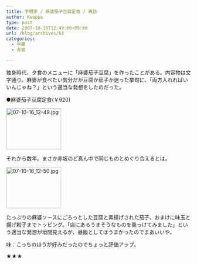 ```yaml
---
title: 宇明家 / 麻婆茄子豆腐定食 / 再訪
author: Kwappa
type: post
date: 2007-10-16T12:49:00+09:00
url: /blog/archives/63
categories:
  - 中華
  - 赤坂

---
```

独身時代、夕食のメニューに「麻婆茄子豆腐」を作ったことがある。内容物は文字通り。麻婆が食べたい気分だが豆腐か茄子か迷った挙句に、「両方入れればいいんじゃね？」という適当な発想をしたのだった。
  
●麻婆茄子豆腐定食(￥920)
  
<a href="http://akasakalunch.up.seesaa.net/image/07-10-16_12-49.jpg" target="_blank" rel="noopener noreferrer"><img src="http://akasakalunch.up.seesaa.net/image/07-10-16_12-49-thumbnail2.jpg" border="0" alt="07-10-16_12-49.jpg" width="150" height="112" /></a>
  
それから数年。まさか赤坂のど真ん中で同じものとめぐり合えるとは。
  
<a href="http://akasakalunch.up.seesaa.net/image/07-10-16_12-50.jpg" target="_blank" rel="noopener noreferrer"><img src="http://akasakalunch.up.seesaa.net/image/07-10-16_12-50-thumbnail2.jpg" border="0" alt="07-10-16_12-50.jpg" width="150" height="112" /></a>
  
たっぷりの麻婆ソースにごろっとした豆腐と素揚げされた茄子、おまけに味玉と揚げ餃子までトッピング。「店にあるうまそうなものを乗っけてみました」という適当な発想が垣間見えるが、昼飯としてはうまかったのでまあいいや。
  
味：こっちのほうが好みだったのでちょっと評価アップ。
  
★★★
